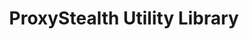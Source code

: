 ---
title: ProxyStealth Utility Library
description: Utility functions and types for making your own StealthBlock extension
---